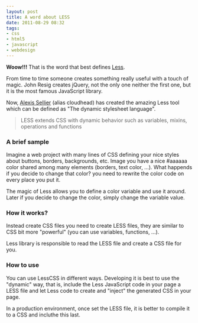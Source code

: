 ```yaml
---
layout: post
title: A word about LESS
date: 2011-08-29 08:32
tags:
- css
- html5
- javascript
- webdesign
---
```

**Woow!!!** That is the word that best defines <a href="http://lesscss.org/">Less</a>.

<p>From time to time someone creates something really useful with a touch of magic. John Resig creates jQuery, not the only one neither the first one, but it is the most famous JavaScript library.</p>

<p>Now, <a href="http://cloudhead.io/">Alexis Sellier</a> (alias cloudhead) has created the amazing Less tool which can be defined as "The dynamic stylesheet language".</p>
<blockquote><p>LESS extends CSS with dynamic behavior such as variables, mixins, operations and functions</p></blockquote>
<h3></h3>
<h3>A brief sample</h3>
<p>Imagine a web project with many lines of CSS defining your nice styles about buttons, borders, backgrounds, etc. Image you have a nice #aaaaaa color shared among many elements (borders, text color, ...). What happends if you decide to change that color? you need to rewrite the color code on every place you put it.</p>
<p>The magic of Less allows you to define a color variable and use it around. Later if you decide to change the color, simply change the variable value.</p>
<h3>How it works?</h3>
<p>Instead create CSS files you need to create LESS files, they are similar to CSS bit more "powerful" (you can use variables, functions, ...).</p>
<p>Less library is responsible to read the LESS file and create a CSS file for you.</p>
<h3>How to use</h3>
<p>You can use LessCSS in different ways. Developing it is best to use the "dynamic" way, that is, include the Less JavaScript code in your page a LESS file and let Less code to create and "inject" the generated CSS in your page.</p>
<p>In a production environment, once set the LESS file, it is better to compile it to a CSS and incluthe this last.</p>
<p>&nbsp;</p>
